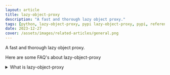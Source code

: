 ```yaml
---
layout: article
title: lazy-object-proxy
description: "A fast and thorough lazy object proxy."
tags: [python, lazy-object-proxy, pypi lazy-object-proxy, pypi, references]
date: 2023-12-27
cover: /assets/images/related-articles/general.png
---
```


A fast and thorough lazy object proxy.

Here are some FAQ's about lazy-object-proxy
<details>
<summary>What is lazy-object-proxy</summary>
A fast and thorough lazy object proxy.
</details>
